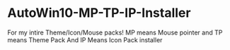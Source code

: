 # AutoWin10-MP-TP-IP-Installer
For my intire Theme/Icon/Mouse packs! MP means Mouse pointer and TP means Theme Pack And IP Means Icon Pack installer
